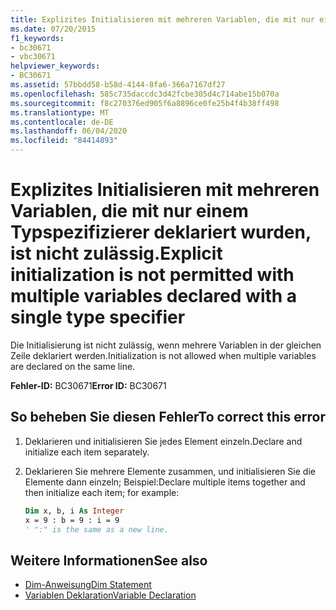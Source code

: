 ```yaml
---
title: Explizites Initialisieren mit mehreren Variablen, die mit nur einem Typspezifizierer deklariert wurden, ist nicht zulässig.
ms.date: 07/20/2015
f1_keywords:
- bc30671
- vbc30671
helpviewer_keywords:
- BC30671
ms.assetid: 57bbdd58-b58d-4144-8fa6-366a7167df27
ms.openlocfilehash: 585c735daccdc3d42fcbe305d4c714abe15b070a
ms.sourcegitcommit: f8c270376ed905f6a8896ce0fe25b4f4b38ff498
ms.translationtype: MT
ms.contentlocale: de-DE
ms.lasthandoff: 06/04/2020
ms.locfileid: "84414893"
---
```

# <a name="explicit-initialization-is-not-permitted-with-multiple-variables-declared-with-a-single-type-specifier"></a><span data-ttu-id="1b2fc-102">Explizites Initialisieren mit mehreren Variablen, die mit nur einem Typspezifizierer deklariert wurden, ist nicht zulässig.</span><span class="sxs-lookup"><span data-stu-id="1b2fc-102">Explicit initialization is not permitted with multiple variables declared with a single type specifier</span></span>

<span data-ttu-id="1b2fc-103">Die Initialisierung ist nicht zulässig, wenn mehrere Variablen in der gleichen Zeile deklariert werden.</span><span class="sxs-lookup"><span data-stu-id="1b2fc-103">Initialization is not allowed when multiple variables are declared on the same line.</span></span>

<span data-ttu-id="1b2fc-104">**Fehler-ID:** BC30671</span><span class="sxs-lookup"><span data-stu-id="1b2fc-104">**Error ID:** BC30671</span></span>

## <a name="to-correct-this-error"></a><span data-ttu-id="1b2fc-105">So beheben Sie diesen Fehler</span><span class="sxs-lookup"><span data-stu-id="1b2fc-105">To correct this error</span></span>

1. <span data-ttu-id="1b2fc-106">Deklarieren und initialisieren Sie jedes Element einzeln.</span><span class="sxs-lookup"><span data-stu-id="1b2fc-106">Declare and initialize each item separately.</span></span>

2. <span data-ttu-id="1b2fc-107">Deklarieren Sie mehrere Elemente zusammen, und initialisieren Sie die Elemente dann einzeln; Beispiel:</span><span class="sxs-lookup"><span data-stu-id="1b2fc-107">Declare multiple items together and then initialize each item; for example:</span></span>

    ```vb
    Dim x, b, i As Integer
    x = 9 : b = 9 : i = 9
    ' ":" is the same as a new line.
    ```

## <a name="see-also"></a><span data-ttu-id="1b2fc-108">Weitere Informationen</span><span class="sxs-lookup"><span data-stu-id="1b2fc-108">See also</span></span>

- [<span data-ttu-id="1b2fc-109">Dim-Anweisung</span><span class="sxs-lookup"><span data-stu-id="1b2fc-109">Dim Statement</span></span>](../language-reference/statements/dim-statement.md)
- [<span data-ttu-id="1b2fc-110">Variablen Deklaration</span><span class="sxs-lookup"><span data-stu-id="1b2fc-110">Variable Declaration</span></span>](../programming-guide/language-features/variables/variable-declaration.md)
